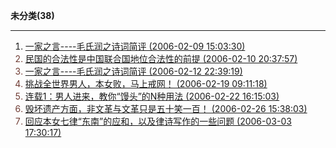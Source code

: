 **未分类(38)**

---

1. <font color='#703c34'>[一家之言----毛氏润之诗词简评 (2006-02-09 15:03:30)](https://chzh1019.github.io/chzhshch/021/)
1. [民国的合法性是中国联合国地位合法性的前提 (2006-02-10 20:37:57)](https://chzh1019.github.io/chzhshch/024/)
1. [一家之言----毛氏润之诗词简评 (2006-02-12 22:39:19)](https://chzh1019.github.io/chzhshch/029/)
1. [挑战全世界男人，本女败，马上戒网！ (2006-02-19 09:11:18)](https://chzh1019.github.io/chzhshch/037/)
1. [连载1：男人进来，教你“馒头”的N种用法 (2006-02-22 16:15:03)](https://chzh1019.github.io/chzhshch/042/)
1. [毁坏遗产方面，非文革与文革只是五十笑一百！ (2006-02-26 15:38:03)](https://chzh1019.github.io/chzhshch/051/)
1. [回应本女七律“东南”的应和，以及律诗写作的一些问题 (2006-03-03 17:30:17)](https://chzh1019.github.io/chzhshch/065/)